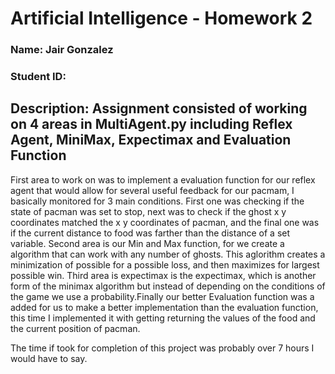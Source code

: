# Artificial Intelligence - Homework 2
### Name: Jair Gonzalez
### Student ID: 

## Description: Assignment consisted of working on 4 areas in MultiAgent.py including Reflex Agent, MiniMax, Expectimax and Evaluation Function 

First area to work on was to implement a evaluation function for our reflex agent that would allow for several useful feedback for our pacmam, I basically monitored for 3 main conditions. First one was checking if the state of pacman was set to stop, next was to check if the ghost x y coordinates matched the x y coordinates of pacman, and the final one was if the current distance to food was farther than the distance of a set variable. Second area is our Min and Max function, for we create a algorithm that can work with any number of ghosts. This aglorithm creates a minimization of possible for a possible loss, and then maximizes for largest possible win. Third area is expectimax is the expectimax, which is another form of the minimax algorithm but instead of depending on the conditions of the game we use a probability.Finally our better Evaluation function was a added for us to make a better implementation than the evaluation function, this time I implemented it with getting returning the values of the food and the current position of pacman.

The time if took for completion of this project was probably over 7 hours I would have to say. 